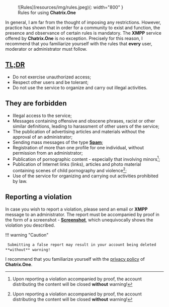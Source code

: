 <figure markdown>
   ![Rules](resources/img/rules.jpeg){: width="800" }
   <figcaption>Rules for using <b>Chatrix.One</b></figcaption>
</figure>

In general, I am far from the thought of imposing any restrictions. However, practice has shown that in order for a community to exist and function, the presence and observance of certain rules is mandatory. The **XMPP** service offered by **Chatrix.One** is no exception. Precisely for this reason, I recommend that you familiarize yourself with the rules that **every** user, moderator or administrator must follow.

## [TL;DR](https://bg.wikipedia.org/wiki/TL;DR)

- Do not exercise unauthorized access;
- Respect other users and be tolerant;
- Do not use the service to organize and carry out illegal activities.

## They are forbidden

- Illegal access to the service;
- Messages containing offensive and obscene phrases, racist or other similar definitions, leading to harassment of other users of the service;
- The publication of advertising articles and materials without the approval of an administrator;
- Sending mass messages of the type [**Spam**](https://bg.wikipedia.org/wiki/Spam);
- Registration of more than one profile for one individual, without permission from an administrator;
- Publication of pornographic content - especially that involving minors[^1];
- Publication of Internet links (links), articles and photo material containing scenes of child pornography and violence[^1];
- Use of the service for organizing and carrying out activities prohibited by law.

## Reporting a violation

In case you wish to report a violation, please send an email or **XMPP** message to an administrator. The report must be accompanied by proof in the form of a screenshot - [**Screenshot**](https://en.wikipedia.org/wiki/Screenshot), which unequivocally shows the violation you described.

!!! warning "Caution"

     Submitting a false report may result in your account being deleted **without** warning!

[^1]: Upon reporting a violation accompanied by proof, the account distributing the content will be closed **without** warning!

I recommend that you familiarize yourself with the [privacy policy](https://docs.chatrix.one/privacy/) of **Chatrix.One**.